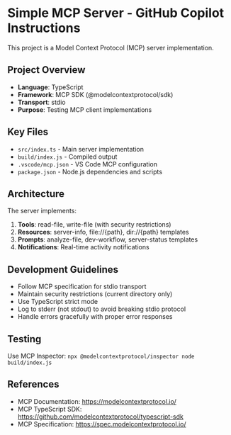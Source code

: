 # Simple MCP Server - GitHub Copilot Instructions

This project is a Model Context Protocol (MCP) server implementation.

## Project Overview
- **Language**: TypeScript
- **Framework**: MCP SDK (@modelcontextprotocol/sdk)
- **Transport**: stdio
- **Purpose**: Testing MCP client implementations

## Key Files
- `src/index.ts` - Main server implementation
- `build/index.js` - Compiled output
- `.vscode/mcp.json` - VS Code MCP configuration
- `package.json` - Node.js dependencies and scripts

## Architecture
The server implements:
1. **Tools**: read-file, write-file (with security restrictions)
2. **Resources**: server-info, file://{path}, dir://{path} templates  
3. **Prompts**: analyze-file, dev-workflow, server-status templates
4. **Notifications**: Real-time activity notifications

## Development Guidelines
- Follow MCP specification for stdio transport
- Maintain security restrictions (current directory only)
- Use TypeScript strict mode
- Log to stderr (not stdout) to avoid breaking stdio protocol
- Handle errors gracefully with proper error responses

## Testing
Use MCP Inspector: `npx @modelcontextprotocol/inspector node build/index.js`

## References
- MCP Documentation: https://modelcontextprotocol.io/
- MCP TypeScript SDK: https://github.com/modelcontextprotocol/typescript-sdk
- MCP Specification: https://spec.modelcontextprotocol.io/